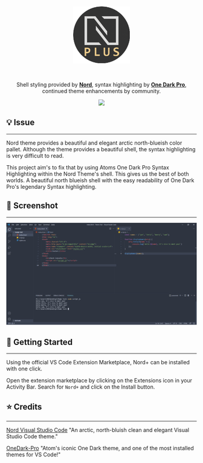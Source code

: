 </br>

<p align="center">
    <img width="150px" src="./assets/git_logo.png"/>
</p>

</br>
<p align="center">
    Shell styling provided by <strong><a href="https://github.com/arcticicestudio/nord-visual-studio-code" target="_blank">Nord</a></strong>, syntax highlighting by <strong><a href="https://github.com/Binaryify/OneDark-Pro" target="_blank">One Dark Pro</a></strong>,</br> continued theme enhancements by community.
</p>

<p align="center">
    <img src="https://img.shields.io/github/license/yeasir01/nord-plus-theme" />
</p>

## 💡 Issue
---
Nord theme provides a beautiful and elegant arctic north-blueish color pallet. Although the theme provides a beautiful shell, the syntax highlighting is very difficult to read.

This project aim's to fix that by using Atoms One Dark Pro Syntax Highlighting within the Nord Theme's shell. This gives us the best of both worlds. A beautiful north blueish shell with the easy readability of One Dark Pro's legendary Syntax highlighting.

## 📸 Screenshot
---
![ScreenShot](./assets/screen.png)

## 🚩 Getting Started
---
Using the official VS Code Extension Marketplace, Nord+ can be installed with one click.

Open the extension marketplace by clicking on the Extensions icon in your Activity Bar. Search for ```Nord+``` and click on the Install button.

## ⭐ Credits
---
[Nord Visual Studio Code](https://github.com/arcticicestudio/nord-visual-studio-code) "An arctic, north-bluish clean and elegant Visual Studio Code theme."

[OneDark-Pro](https://github.com/Binaryify/OneDark-Pro) "Atom's iconic One Dark theme, and one of the most installed themes for VS Code!"